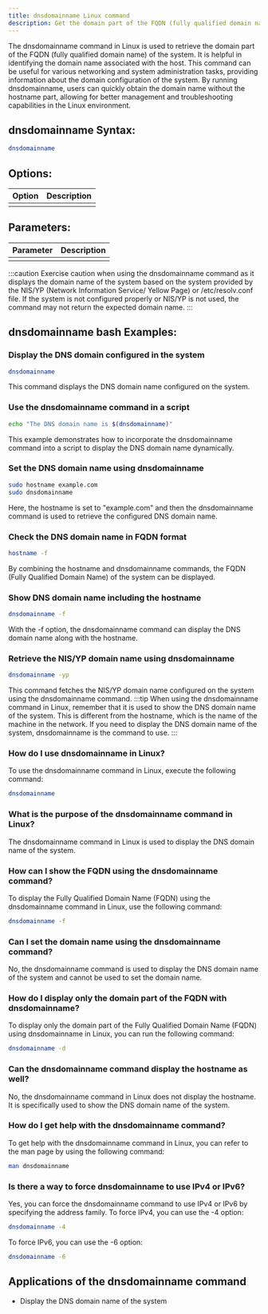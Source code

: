 ```yaml
---
title: dnsdomainname Linux command
description: Get the domain part of the FQDN (fully qualified domain name) of the system. Learn how to use the dnsdomainname command in Linux.
---
```


The dnsdomainname command in Linux is used to retrieve the domain part of the FQDN (fully qualified domain name) of the system. It is helpful in identifying the domain name associated with the host. This command can be useful for various networking and system administration tasks, providing information about the domain configuration of the system. By running dnsdomainname, users can quickly obtain the domain name without the hostname part, allowing for better management and troubleshooting capabilities in the Linux environment.

## dnsdomainname Syntax:
```bash
dnsdomainname
```
## Options:
| Option | Description                     |
|--------|---------------------------------|
|        |                                 |

## Parameters:
| Parameter | Description                    |
|-----------|--------------------------------|
|           |                                |

:::caution
Exercise caution when using the dnsdomainname command as it displays the domain name of the system based on the system provided by the NIS/YP (Network Information Service/ Yellow Page) or /etc/resolv.conf file. If the system is not configured properly or NIS/YP is not used, the command may not return the expected domain name.
:::
## dnsdomainname bash Examples:
### Display the DNS domain configured in the system
```bash
dnsdomainname
```
This command displays the DNS domain name configured on the system.

### Use the dnsdomainname command in a script
```bash
echo "The DNS domain name is $(dnsdomainname)"
```
This example demonstrates how to incorporate the dnsdomainname command into a script to display the DNS domain name dynamically.

### Set the DNS domain name using dnsdomainname
```bash
sudo hostname example.com
sudo dnsdomainname
```
Here, the hostname is set to "example.com" and then the dnsdomainname command is used to retrieve the configured DNS domain name.

### Check the DNS domain name in FQDN format
```bash
hostname -f
```
By combining the hostname and dnsdomainname commands, the FQDN (Fully Qualified Domain Name) of the system can be displayed.

### Show DNS domain name including the hostname
```bash
dnsdomainname -f
```
With the -f option, the dnsdomainname command can display the DNS domain name along with the hostname.

### Retrieve the NIS/YP domain name using dnsdomainname
```bash
dnsdomainname -yp
```
This command fetches the NIS/YP domain name configured on the system using the dnsdomainname command.
:::tip
When using the dnsdomainname command in Linux, remember that it is used to show the DNS domain name of the system. This is different from the hostname, which is the name of the machine in the network. If you need to display the DNS domain name of the system, dnsdomainname is the command to use.
:::

### How do I use dnsdomainname in Linux?
To use the dnsdomainname command in Linux, execute the following command:
```bash
dnsdomainname
```

### What is the purpose of the dnsdomainname command in Linux?
The dnsdomainname command in Linux is used to display the DNS domain name of the system.

### How can I show the FQDN using the dnsdomainname command?
To display the Fully Qualified Domain Name (FQDN) using the dnsdomainname command in Linux, use the following command:
```bash
dnsdomainname -f
```

### Can I set the domain name using the dnsdomainname command?
No, the dnsdomainname command is used to display the DNS domain name of the system and cannot be used to set the domain name.

### How do I display only the domain part of the FQDN with dnsdomainname?
To display only the domain part of the Fully Qualified Domain Name (FQDN) using dnsdomainname in Linux, you can run the following command:
```bash
dnsdomainname -d
```

### Can the dnsdomainname command display the hostname as well?
No, the dnsdomainname command in Linux does not display the hostname. It is specifically used to show the DNS domain name of the system.

### How do I get help with the dnsdomainname command?
To get help with the dnsdomainname command in Linux, you can refer to the man page by using the following command:
```bash
man dnsdomainname
```

### Is there a way to force dnsdomainname to use IPv4 or IPv6?
Yes, you can force the dnsdomainname command to use IPv4 or IPv6 by specifying the address family. To force IPv4, you can use the -4 option:
```bash
dnsdomainname -4
```
To force IPv6, you can use the -6 option:
```bash
dnsdomainname -6
```
## Applications of the dnsdomainname command

- Display the DNS domain name of the system